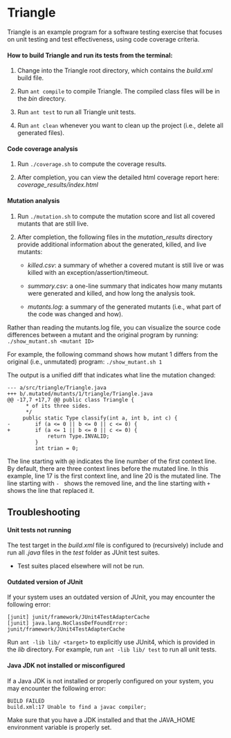 # Triangle
Triangle is an example program for a software testing exercise that focuses on
unit testing and test effectiveness, using code coverage criteria.

#### How to build Triangle and run its tests from the terminal:

1. Change into the Triangle root directory, which contains the *build.xml* build
   file.

2. Run `ant compile` to compile Triangle. The compiled class files will be in
   the *bin* directory.

4. Run `ant test` to run all Triangle unit tests.

5. Run `ant clean` whenever you want to clean up the project (i.e., delete all
   generated files).

#### Code coverage analysis

1. Run `./coverage.sh` to compute the coverage results.

2. After completion, you can view the detailed html coverage report here:
   *coverage_results/index.html*

#### Mutation analysis

1. Run `./mutation.sh` to compute the mutation score and list all covered
mutants that are still live.

2. After completion, the following files in the *mutation_results* directory
provide additional information about the generated, killed, and live mutants:

    - *killed.csv*:  a summary of whether a covered mutant is still live or was
                     killed with an exception/assertion/timeout.

    - *summary.csv*: a one-line summary that indicates how many mutants were
                     generated and killed, and how long the analysis took.

    - *mutants.log*: a summary of the generated mutants (i.e., what part of the
                     code was changed and how).

Rather than reading the mutants.log file, you can visualize the source code
differences between a mutant and the original program by running:
`./show_mutant.sh <mutant ID>`

For example, the following command shows how mutant 1 differs from the original
(i.e., unmutated) program:
`./show_mutant.sh 1`

The output is a unified diff that indicates what line the mutation changed:
```
--- a/src/triangle/Triangle.java
+++ b/.mutated/mutants/1/triangle/Triangle.java
@@ -17,7 +17,7 @@ public class Triangle {
      * of its three sides.
      */
     public static Type classify(int a, int b, int c) {
-        if (a <= 0 || b <= 0 || c <= 0) {
+        if (a <= 1 || b <= 0 || c <= 0) {
             return Type.INVALID;
         }
         int trian = 0;
```
The line starting with `@@` indicates the line number of the first context line.
By default, there are three context lines before the mutated line. In this
example, line 17 is the first context line, and line 20 is the mutated line.
The line starting with `- ` shows the removed line,
and the line starting with `+ ` shows the line that replaced it.

## Troubleshooting

#### Unit tests not running
The test target in the *build.xml* file is configured to (recursively) include
and run all *.java* files in the *test* folder as JUnit test suites.

+ Test suites placed elsewhere will not be run.

#### Outdated version of JUnit
If your system uses an outdated version of JUnit, you may encounter the
following error:
```
[junit] junit/framework/JUnit4TestAdapterCache
[junit] java.lang.NoClassDefFoundError: junit/framework/JUnit4TestAdapterCache
```
Run `ant -lib lib/ <target>` to explicitly use JUnit4, which is provided in the
*lib* directory. For example, run `ant -lib lib/ test` to run all unit tests.

#### Java JDK not installed or misconfigured
If a Java JDK is not installed or properly configured on your system, you may
encounter the following error: 
```
BUILD FAILED
build.xml:17 Unable to find a javac compiler;
```
Make sure that you have a JDK installed and that the JAVA_HOME environment
variable is properly set.

